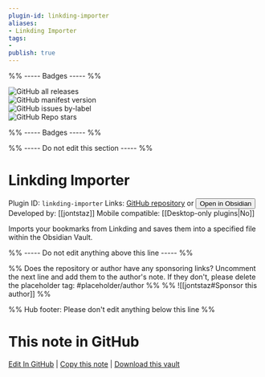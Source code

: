 ```yaml
---
plugin-id: linkding-importer
aliases:
- Linkding Importer
tags: 
- 
publish: true
---
```


%% ----- Badges ----- %%

![GitHub all releases](https://img.shields.io/github/downloads/jontstaz/obsidian-linkding-importer/total?color=573E7A&logo=github&style=for-the-badge)   
![GitHub manifest version](https://img.shields.io/github/manifest-json/v/jontstaz/obsidian-linkding-importer?color=573E7A&logo=github&style=for-the-badge)   
![GitHub issues by-label](https://img.shields.io/github/issues/jontstaz/obsidian-linkding-importer/help%20wanted?color=573E7A&logo=github&style=for-the-badge)   
![GitHub Repo stars](https://img.shields.io/github/stars/jontstaz/obsidian-linkding-importer?color=573E7A&logo=github&style=for-the-badge)

%% ----- Badges ----- %%

%% ----- Do not edit this section ----- %%

# Linkding Importer

Plugin ID: `linkding-importer`
Links: [GitHub repository](https://github.com/jontstaz/obsidian-linkding-importer) or [<button id=HH>Open in Obsidian</button>](obsidian://show-plugin?id=linkding-importer)
Developed by: [[jontstaz]]
Mobile compatible: [[Desktop-only plugins|No]]

Imports your bookmarks from Linkding and saves them into a specified file within the Obsidian Vault.

%% ----- Do not edit anything above this line ----- %% 

%% Does the repository or author have any sponsoring links? Uncomment the next line and add them to the author's note. If they don't, please delete the placeholder tag: #placeholder/author %%
%% ![[jontstaz#Sponsor this author]] %%

%% Hub footer: Please don't edit anything below this line %%

# This note in GitHub

<span class="git-footer">[Edit In GitHub](https://github.dev/obsidian-community/obsidian-hub/blob/main/02%20-%20Community%20Expansions/02.05%20All%20Community%20Expansions/Plugins/linkding-importer.md "git-hub-edit-note") | [Copy this note](https://raw.githubusercontent.com/obsidian-community/obsidian-hub/main/02%20-%20Community%20Expansions/02.05%20All%20Community%20Expansions/Plugins/linkding-importer.md "git-hub-copy-note") | [Download this vault](https://github.com/obsidian-community/obsidian-hub/archive/refs/heads/main.zip "git-hub-download-vault") </span>
